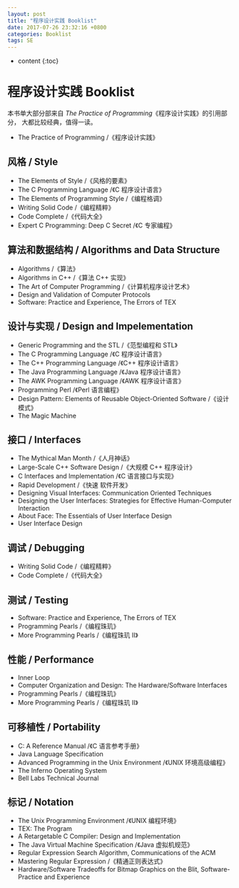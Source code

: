 ```yaml
---
layout: post
title: "程序设计实践 Booklist"
date: 2017-07-26 23:32:16 +0800
categories: Booklist
tags: SE
---
```


* content
{:toc}

# 程序设计实践 Booklist

本书单大部分部来自 *The Practice of Programming*《程序设计实践》的引用部分，
大都比较经典，值得一读。

+ The Practice of Programming /《程序设计实践》

## 风格 / Style

+ The Elements of Style /《风格的要素》
+ The C Programming Language /《C 程序设计语言》
+ The Elements of Programming Style /《编程格调》
+ Writing Solid Code /《编程精粹》
+ Code Complete /《代码大全》
+ Expert C Programming: Deep C Secret /《C 专家编程》

## 算法和数据结构 / Algorithms and Data Structure

+ Algorithms /《算法》
+ Algorithms in C++ /《算法 C++ 实现》
+ The Art of Computer Programming /《计算机程序设计艺术》
+ Design and Validation of Computer Protocols
+ Software: Practice and Experience, The Errors of TEX

## 设计与实现 / Design and Impelementation

+ Generic Programming and the STL /《范型编程和 STL》
+ The C Programming Language /《C 程序设计语言》
+ The C++ Programming Language /《C++ 程序设计语言》
+ The Java Programming Language /《Java 程序设计语言》
+ The AWK Programming Language /《AWK 程序设计语言》
+ Programming Perl /《Perl 语言编程》
+ Design Pattern: Elements of Reusable Object-Oriented Software /《设计模式》
+ The Magic Machine

## 接口 / Interfaces

+ The Mythical Man Month /《人月神话》
+ Large-Scale C++ Software Design /《大规模 C++ 程序设计》
+ C Interfaces and Implementation /《C 语言接口与实现》
+ Rapid Development /《快速 软件开发》
+ Designing Visual Interfaces: Communication Oriented Techniques
+ Designing the User Interfaces: Strategies for Effective Human-Computer Interaction
+ About Face: The Essentials of User Interface Design
+ User Interface Design

## 调试 / Debugging

+ Writing Solid Code /《编程精粹》
+ Code Complete /《代码大全》

## 测试 / Testing

+ Software: Practice and Experience, The Errors of TEX
+ Programming Pearls /《编程珠玑》
+ More Programming Pearls /《编程珠玑 II》

## 性能 / Performance

+ Inner Loop
+ Computer Organization and Design: The Hardware/Software Interfaces
+ Programming Pearls /《编程珠玑》
+ More Programming Pearls /《编程珠玑 II》

## 可移植性 / Portability

+ C: A Reference Manual /《C 语言参考手册》
+ Java Language Specification
+ Advanced Programming in the Unix Environment /《UNIX 环境高级编程》
+ The Inferno Operating System
+ Bell Labs Technical Journal

## 标记 / Notation

+ The Unix Programming Environment /《UNIX 编程环境》
+ TEX: The Program
+ A Retargetable C Compiler: Design and Implementation
+ The Java Virtual Machine Specification /《Java 虚拟机规范》
+ Regular Expression Search Algorithm, Communications of the ACM
+ Mastering Regular Expression /《精通正则表达式》
+ Hardware/Software Tradeoffs for Bitmap Graphics on the Blit, Software-Practice and Experience

